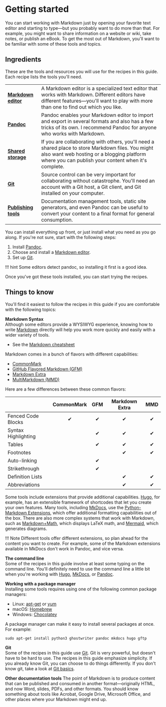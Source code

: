 # Getting started

You can start working with Markdown just by opening your favorite text editor and starting to type&mdash;but you probably want to do more than that. For example, you might want to 
share information on a website or wiki, take notes, or publish an eBook. To get the most out of Markdown, you'll want to be familiar with some of these tools and topics.

## Ingredients

These are the tools and resources you will use for the recipes in this guide. Each recipe lists the tools you'll need. 

<table>
  <tr>
    <td><b><a href="../../tools/tools-editors/">Markdown editor</a></b></td>
    <td>A Markdown editor is a specialized text editor that works with Markdown. Different editors have different features&mdash;you'll want to play with more than one to find out which you like.</td>
  </tr>
  <tr>
    <td><b><a href="../../tools/tools-pandoc/">Pandoc</a></b></td>
    <td>Pandoc enables your Markdown editor to import and export in several formats and also has a few tricks of its own. I recommend Pandoc for anyone who works with Markdown.</td>
  </tr>
  <tr>
    <td><b><a href="../../tools/tools-storage/">Shared storage</a></b></td>
    <td>If you are collaborating with others, you'll need a shared place to store Markdown files. You might also want web hosting or a blogging platform where you can publish your content when it's complete.</td>
  </tr>
  <tr>
    <td><b><a href="../../tools/tools-git-setup/">Git</a></b></td>
    <td>Source control can be very important for collaborating without catastrophe. You'll need an account with a Git host, a Git client, and Git installed on your computer.</td>
  </tr>
  <tr>
    <td><b><a href="../../tools/tools-publishing/">Publishing tools</a></b></td>
    <td>Documentation management tools, static site generators, and even Pandoc can be useful to convert your content to a final format for general consumption.</td>
  </tr>
</table>

You can install everything up front, or just install what you need as you go along. 
If you're not sure, start with the following steps:

1. Install [Pandoc](../../tools/tools-publishing/#pandoc).
2. Choose and install a [Markdown editor](../../tools/tools-editors/).
3. Set up [Git](../../tools/tools-git-setup/).

!!! hint
    Some editors detect pandoc, so installing it first is a good idea.
    
Once you've got these tools installed, you can start trying the recipes.

## Things to know

You'll find it easiest to follow the recipes in this guide if you are comfortable with the following topics:

**Markdown Syntax**  
Although some editors provide a WYSIWYG experience, knowing how to write [Markdown](https://www.markdownguide.org/basic-syntax/) directly will help you work more quickly and easily with a wider variety of tools. 

- See the [Markdown cheatsheet](../../resources/markdown-cheatsheet/)

Markdown comes in a bunch of flavors with different capabilities:

- [CommonMark](https://commonmark.org/)
- [GitHub Flavored Markdown (GFM)](https://github.github.com/gfm/)
- [Markdown Extra](https://michelf.ca/projects/php-markdown/extra/)
- [MultiMarkdown (MMD)](https://fletcherpenney.net/multimarkdown/)

Here are a few differences between these common flavors:

| | CommonMark | GFM | Markdown Extra | MMD |
|---------|:-----:|:-----:|:-----:|:-----:|
|Fenced Code Blocks | &#10004;|&#10004;|&#10004;|&#10004;|
|Syntax Highlighting | |&#10004;|&#10004;|&#10004;|
|Tables | |&#10004;|&#10004;|&#10004;|
|Footnotes | | |&#10004;|&#10004;|
|Auto-linking | |&#10004;| | |
|Strikethrough| |&#10004;| | |
|Definition Lists| | |&#10004;|&#10004;|
|Abbreviations | | |&#10004;|&#10004; |

Some tools include extensions that provide additional capabilities. [Hugo](../../tools/tools-publishing/#hugo), for example, has an extensible framework of shortcodes that let you  create your own features. Many tools, including [MkDocs](../tools/tools-publishing/#mkdocs), use the [Python-Markdown Extensions](https://python-markdown.github.io/extensions/), which offer additional formatting capabilities out of the box. There are also more complex systems that work with Markdown, such as [Markdown+Math](https://marketplace.visualstudio.com/items?itemName=goessner.mdmath), which displays LaTeX math, and [Mermaid](https://mermaid-js.github.io/mermaid/#/), which generates diagrams.

!!! Note
    Different tools offer different extensions, so plan ahead for the content you want to 
    create. For example, some of the Markdown extensions available in MkDocs don't work
    in Pandoc, and vice versa.

**The command line**  
Some of the recipes in this guide involve at least some typing on the command line. You'll definitely need to use the command line a little bit when you're working with [Hugo](../../tools/tools-publishing/#hugo), [MkDocs](../../tools/tools-publishing/#mkdocs), or [Pandoc](../../tools/tools-publishing/#pandoc). 

**Working with a package manager**  
Installing some tools requires using one of the following common package managers:

- Linux: [apt-get](https://help.ubuntu.com/community/AptGet/Howto) or [yum](http://yum.baseurl.org/)
- macOS: [Homebrew](https://brew.sh/)
- Windows: [Chocolatey](https://chocolatey.org/)
  
A package manager can make it easy to install several packages at once. For example:

```
sudo apt-get install python3 ghostwriter pandoc mkdocs hugo gftp
```

**Git**  
Some of the recipes in this guide use [Git](https://git-scm.com/). Git is very powerful, but doesn't have to be hard to use. The recipes in this guide emphasize simplicity. If you already know Git, you can choose to do things differently. If you don't know git, take a look at [Git basics](../getting-started-git-basics).

**Other documentation tools**
The point of Markdown is to produce content that can be published and consumed in another format&mdash;originally HTML, and now Word, slides, PDFs, and other formats. You should know something about tools like Acrobat, Google Drive, Microsoft Office, and other places where your Markdown might end up.
